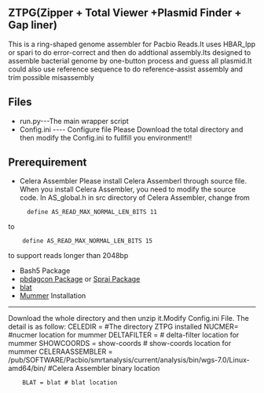 ZTPG(Zipper + Total Viewer +Plasmid Finder + Gap liner)
-------------------------------------------------------
This is a ring-shaped genome assembler for Pacbio Reads.It uses HBAR_lpp or spari to do error-correct and then do addtional assembly.Its designed to assemble bacterial genome by one-button process and guess all plasmid.It could also use reference sequence to do reference-assist assembly and trim possible misassembly

Files
-----
* run.py---The main wrapper script
* Config.ini ---- Configure file 
Please Download the total directory and then modify the Config.ini to fullfill you environment!!

Prerequirement
--------------
* Celera Assembler
Please install Celera Assemberl through source file. When you install Celera Assembler, you need to modify the source code. In AS_global.h in src directory of Celera Assembler, change from

        define AS_READ_MAX_NORMAL_LEN_BITS 11
to

        define AS_READ_MAX_NORMAL_LEN_BITS 15
to support reads longer than 2048bp
* Bash5 Package
* [pbdagcon Package](https://github.com/PacificBiosciences/pbdagcon) or [Sprai Package](http://zombie.cb.k.u-tokyo.ac.jp/sprai/)
* [blat](http://users.soe.ucsc.edu/~kent/src/)
* [Mummer](http://mummer.sourceforge.net/)
Installation
------------
Download the whole directory and then unzip it.Modify Config.ini File.
The detail is as follow:
        CELEDIR =    #The directory ZTPG installed
        NUCMER=  #nucmer location for mummer
        DELTAFILTER     = # delta-filter location for mummer
        SHOWCOORDS      = show-coords # show-coords location for mummer
        CELERAASSEMBLER = /pub/SOFTWARE/Pacbio/smrtanalysis/current/analysis/bin/wgs-7.0/Linux-amd64/bin/ #Celera Assembler binary location

        BLAT = blat # blat location

